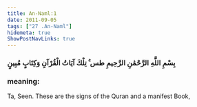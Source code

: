 ```yaml
---
title: An-Naml:1
date: 2011-09-05
tags: ["27 .An-Naml"]
hidemeta: true 
ShowPostNavLinks: true 
---
```

### بِسْمِ اللَّهِ الرَّحْمَٰنِ الرَّحِيمِ طس ۚ تِلْكَ آيَاتُ الْقُرْآنِ وَكِتَابٍ مُبِينٍ
### meaning: 
Ta, Seen. These are the signs of the Quran and a manifest Book,
